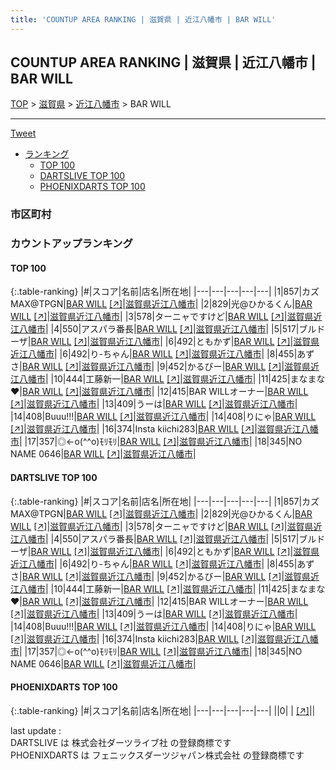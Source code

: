 ```yaml
---
title: 'COUNTUP AREA RANKING | 滋賀県 | 近江八幡市 | BAR WILL'
---
```

## COUNTUP AREA RANKING | 滋賀県 | 近江八幡市 | BAR WILL

[TOP](/darts/rank/) > [滋賀県](/darts/rank/滋賀県/) > [近江八幡市](/darts/rank/滋賀県/近江八幡市/) > BAR WILL

___

<a href="https://twitter.com/share?ref_src=twsrc%5Etfw" data-text="COUNTUP AREA RANKING | 滋賀県近江八幡市BAR WILL" class="twitter-share-button" data-hashtags="DARTSLIVE,PHOENIXDARTS,darts,ダーツ" data-show-count="false">Tweet</a>

* [ランキング](#カウントアップランキング)
    * [TOP 100](#top-100)
    * [DARTSLIVE TOP 100](#dartslive-top-100)
    * [PHOENIXDARTS TOP 100](#phoenixdarts-top-100)

### 市区町村

<ul>

</ul>

### カウントアップランキング

#### TOP 100



{:.table-ranking}
|#|スコア|名前|店名|所在地|
|---|---|---|---|---|
|1|857|<span class="rank-name-dl">カズMAX@TPGN</span>|<a href="/darts/rank/shops/dff72a6590beff2dfec1ae84bb28bd87.html">BAR WILL</a> <a href="https://search.dartslive.com/jp/shop/dff72a6590beff2dfec1ae84bb28bd87">[↗]</a>|<a href="/darts/rank/滋賀県/近江八幡市">滋賀県近江八幡市</a>|
|2|829|<span class="rank-name-dl">光@ひかるくん</span>|<a href="/darts/rank/shops/dff72a6590beff2dfec1ae84bb28bd87.html">BAR WILL</a> <a href="https://search.dartslive.com/jp/shop/dff72a6590beff2dfec1ae84bb28bd87">[↗]</a>|<a href="/darts/rank/滋賀県/近江八幡市">滋賀県近江八幡市</a>|
|3|578|<span class="rank-name-dl">ターニャですけど</span>|<a href="/darts/rank/shops/dff72a6590beff2dfec1ae84bb28bd87.html">BAR WILL</a> <a href="https://search.dartslive.com/jp/shop/dff72a6590beff2dfec1ae84bb28bd87">[↗]</a>|<a href="/darts/rank/滋賀県/近江八幡市">滋賀県近江八幡市</a>|
|4|550|<span class="rank-name-dl">アスパラ番長</span>|<a href="/darts/rank/shops/dff72a6590beff2dfec1ae84bb28bd87.html">BAR WILL</a> <a href="https://search.dartslive.com/jp/shop/dff72a6590beff2dfec1ae84bb28bd87">[↗]</a>|<a href="/darts/rank/滋賀県/近江八幡市">滋賀県近江八幡市</a>|
|5|517|<span class="rank-name-dl">ブルドーザ</span>|<a href="/darts/rank/shops/dff72a6590beff2dfec1ae84bb28bd87.html">BAR WILL</a> <a href="https://search.dartslive.com/jp/shop/dff72a6590beff2dfec1ae84bb28bd87">[↗]</a>|<a href="/darts/rank/滋賀県/近江八幡市">滋賀県近江八幡市</a>|
|6|492|<span class="rank-name-dl">ともかず</span>|<a href="/darts/rank/shops/dff72a6590beff2dfec1ae84bb28bd87.html">BAR WILL</a> <a href="https://search.dartslive.com/jp/shop/dff72a6590beff2dfec1ae84bb28bd87">[↗]</a>|<a href="/darts/rank/滋賀県/近江八幡市">滋賀県近江八幡市</a>|
|6|492|<span class="rank-name-dl">り-ちゃん</span>|<a href="/darts/rank/shops/dff72a6590beff2dfec1ae84bb28bd87.html">BAR WILL</a> <a href="https://search.dartslive.com/jp/shop/dff72a6590beff2dfec1ae84bb28bd87">[↗]</a>|<a href="/darts/rank/滋賀県/近江八幡市">滋賀県近江八幡市</a>|
|8|455|<span class="rank-name-dl">あずさ</span>|<a href="/darts/rank/shops/dff72a6590beff2dfec1ae84bb28bd87.html">BAR WILL</a> <a href="https://search.dartslive.com/jp/shop/dff72a6590beff2dfec1ae84bb28bd87">[↗]</a>|<a href="/darts/rank/滋賀県/近江八幡市">滋賀県近江八幡市</a>|
|9|452|<span class="rank-name-dl">かるびー</span>|<a href="/darts/rank/shops/dff72a6590beff2dfec1ae84bb28bd87.html">BAR WILL</a> <a href="https://search.dartslive.com/jp/shop/dff72a6590beff2dfec1ae84bb28bd87">[↗]</a>|<a href="/darts/rank/滋賀県/近江八幡市">滋賀県近江八幡市</a>|
|10|444|<span class="rank-name-dl">工藤新一</span>|<a href="/darts/rank/shops/dff72a6590beff2dfec1ae84bb28bd87.html">BAR WILL</a> <a href="https://search.dartslive.com/jp/shop/dff72a6590beff2dfec1ae84bb28bd87">[↗]</a>|<a href="/darts/rank/滋賀県/近江八幡市">滋賀県近江八幡市</a>|
|11|425|<span class="rank-name-dl">まなまな♥</span>|<a href="/darts/rank/shops/dff72a6590beff2dfec1ae84bb28bd87.html">BAR WILL</a> <a href="https://search.dartslive.com/jp/shop/dff72a6590beff2dfec1ae84bb28bd87">[↗]</a>|<a href="/darts/rank/滋賀県/近江八幡市">滋賀県近江八幡市</a>|
|12|415|<span class="rank-name-dl">BAR WILLオーナー</span>|<a href="/darts/rank/shops/dff72a6590beff2dfec1ae84bb28bd87.html">BAR WILL</a> <a href="https://search.dartslive.com/jp/shop/dff72a6590beff2dfec1ae84bb28bd87">[↗]</a>|<a href="/darts/rank/滋賀県/近江八幡市">滋賀県近江八幡市</a>|
|13|409|<span class="rank-name-dl">うーは</span>|<a href="/darts/rank/shops/dff72a6590beff2dfec1ae84bb28bd87.html">BAR WILL</a> <a href="https://search.dartslive.com/jp/shop/dff72a6590beff2dfec1ae84bb28bd87">[↗]</a>|<a href="/darts/rank/滋賀県/近江八幡市">滋賀県近江八幡市</a>|
|14|408|<span class="rank-name-dl">Buuu!!!</span>|<a href="/darts/rank/shops/dff72a6590beff2dfec1ae84bb28bd87.html">BAR WILL</a> <a href="https://search.dartslive.com/jp/shop/dff72a6590beff2dfec1ae84bb28bd87">[↗]</a>|<a href="/darts/rank/滋賀県/近江八幡市">滋賀県近江八幡市</a>|
|14|408|<span class="rank-name-dl">りにゃ</span>|<a href="/darts/rank/shops/dff72a6590beff2dfec1ae84bb28bd87.html">BAR WILL</a> <a href="https://search.dartslive.com/jp/shop/dff72a6590beff2dfec1ae84bb28bd87">[↗]</a>|<a href="/darts/rank/滋賀県/近江八幡市">滋賀県近江八幡市</a>|
|16|374|<span class="rank-name-dl">Insta kiichi283</span>|<a href="/darts/rank/shops/dff72a6590beff2dfec1ae84bb28bd87.html">BAR WILL</a> <a href="https://search.dartslive.com/jp/shop/dff72a6590beff2dfec1ae84bb28bd87">[↗]</a>|<a href="/darts/rank/滋賀県/近江八幡市">滋賀県近江八幡市</a>|
|17|357|<span class="rank-name-dl">◎←o(^^o)ﾓﾘﾓﾘ</span>|<a href="/darts/rank/shops/dff72a6590beff2dfec1ae84bb28bd87.html">BAR WILL</a> <a href="https://search.dartslive.com/jp/shop/dff72a6590beff2dfec1ae84bb28bd87">[↗]</a>|<a href="/darts/rank/滋賀県/近江八幡市">滋賀県近江八幡市</a>|
|18|345|<span class="rank-name-dl">NO NAME 0646</span>|<a href="/darts/rank/shops/dff72a6590beff2dfec1ae84bb28bd87.html">BAR WILL</a> <a href="https://search.dartslive.com/jp/shop/dff72a6590beff2dfec1ae84bb28bd87">[↗]</a>|<a href="/darts/rank/滋賀県/近江八幡市">滋賀県近江八幡市</a>|


#### DARTSLIVE TOP 100



{:.table-ranking}
|#|スコア|名前|店名|所在地|
|---|---|---|---|---|
|1|857|<span class="rank-name-dl">カズMAX@TPGN</span>|<a href="/darts/rank/shops/dff72a6590beff2dfec1ae84bb28bd87.html">BAR WILL</a> <a href="https://search.dartslive.com/jp/shop/dff72a6590beff2dfec1ae84bb28bd87">[↗]</a>|<a href="/darts/rank/滋賀県/近江八幡市">滋賀県近江八幡市</a>|
|2|829|<span class="rank-name-dl">光@ひかるくん</span>|<a href="/darts/rank/shops/dff72a6590beff2dfec1ae84bb28bd87.html">BAR WILL</a> <a href="https://search.dartslive.com/jp/shop/dff72a6590beff2dfec1ae84bb28bd87">[↗]</a>|<a href="/darts/rank/滋賀県/近江八幡市">滋賀県近江八幡市</a>|
|3|578|<span class="rank-name-dl">ターニャですけど</span>|<a href="/darts/rank/shops/dff72a6590beff2dfec1ae84bb28bd87.html">BAR WILL</a> <a href="https://search.dartslive.com/jp/shop/dff72a6590beff2dfec1ae84bb28bd87">[↗]</a>|<a href="/darts/rank/滋賀県/近江八幡市">滋賀県近江八幡市</a>|
|4|550|<span class="rank-name-dl">アスパラ番長</span>|<a href="/darts/rank/shops/dff72a6590beff2dfec1ae84bb28bd87.html">BAR WILL</a> <a href="https://search.dartslive.com/jp/shop/dff72a6590beff2dfec1ae84bb28bd87">[↗]</a>|<a href="/darts/rank/滋賀県/近江八幡市">滋賀県近江八幡市</a>|
|5|517|<span class="rank-name-dl">ブルドーザ</span>|<a href="/darts/rank/shops/dff72a6590beff2dfec1ae84bb28bd87.html">BAR WILL</a> <a href="https://search.dartslive.com/jp/shop/dff72a6590beff2dfec1ae84bb28bd87">[↗]</a>|<a href="/darts/rank/滋賀県/近江八幡市">滋賀県近江八幡市</a>|
|6|492|<span class="rank-name-dl">ともかず</span>|<a href="/darts/rank/shops/dff72a6590beff2dfec1ae84bb28bd87.html">BAR WILL</a> <a href="https://search.dartslive.com/jp/shop/dff72a6590beff2dfec1ae84bb28bd87">[↗]</a>|<a href="/darts/rank/滋賀県/近江八幡市">滋賀県近江八幡市</a>|
|6|492|<span class="rank-name-dl">り-ちゃん</span>|<a href="/darts/rank/shops/dff72a6590beff2dfec1ae84bb28bd87.html">BAR WILL</a> <a href="https://search.dartslive.com/jp/shop/dff72a6590beff2dfec1ae84bb28bd87">[↗]</a>|<a href="/darts/rank/滋賀県/近江八幡市">滋賀県近江八幡市</a>|
|8|455|<span class="rank-name-dl">あずさ</span>|<a href="/darts/rank/shops/dff72a6590beff2dfec1ae84bb28bd87.html">BAR WILL</a> <a href="https://search.dartslive.com/jp/shop/dff72a6590beff2dfec1ae84bb28bd87">[↗]</a>|<a href="/darts/rank/滋賀県/近江八幡市">滋賀県近江八幡市</a>|
|9|452|<span class="rank-name-dl">かるびー</span>|<a href="/darts/rank/shops/dff72a6590beff2dfec1ae84bb28bd87.html">BAR WILL</a> <a href="https://search.dartslive.com/jp/shop/dff72a6590beff2dfec1ae84bb28bd87">[↗]</a>|<a href="/darts/rank/滋賀県/近江八幡市">滋賀県近江八幡市</a>|
|10|444|<span class="rank-name-dl">工藤新一</span>|<a href="/darts/rank/shops/dff72a6590beff2dfec1ae84bb28bd87.html">BAR WILL</a> <a href="https://search.dartslive.com/jp/shop/dff72a6590beff2dfec1ae84bb28bd87">[↗]</a>|<a href="/darts/rank/滋賀県/近江八幡市">滋賀県近江八幡市</a>|
|11|425|<span class="rank-name-dl">まなまな♥</span>|<a href="/darts/rank/shops/dff72a6590beff2dfec1ae84bb28bd87.html">BAR WILL</a> <a href="https://search.dartslive.com/jp/shop/dff72a6590beff2dfec1ae84bb28bd87">[↗]</a>|<a href="/darts/rank/滋賀県/近江八幡市">滋賀県近江八幡市</a>|
|12|415|<span class="rank-name-dl">BAR WILLオーナー</span>|<a href="/darts/rank/shops/dff72a6590beff2dfec1ae84bb28bd87.html">BAR WILL</a> <a href="https://search.dartslive.com/jp/shop/dff72a6590beff2dfec1ae84bb28bd87">[↗]</a>|<a href="/darts/rank/滋賀県/近江八幡市">滋賀県近江八幡市</a>|
|13|409|<span class="rank-name-dl">うーは</span>|<a href="/darts/rank/shops/dff72a6590beff2dfec1ae84bb28bd87.html">BAR WILL</a> <a href="https://search.dartslive.com/jp/shop/dff72a6590beff2dfec1ae84bb28bd87">[↗]</a>|<a href="/darts/rank/滋賀県/近江八幡市">滋賀県近江八幡市</a>|
|14|408|<span class="rank-name-dl">Buuu!!!</span>|<a href="/darts/rank/shops/dff72a6590beff2dfec1ae84bb28bd87.html">BAR WILL</a> <a href="https://search.dartslive.com/jp/shop/dff72a6590beff2dfec1ae84bb28bd87">[↗]</a>|<a href="/darts/rank/滋賀県/近江八幡市">滋賀県近江八幡市</a>|
|14|408|<span class="rank-name-dl">りにゃ</span>|<a href="/darts/rank/shops/dff72a6590beff2dfec1ae84bb28bd87.html">BAR WILL</a> <a href="https://search.dartslive.com/jp/shop/dff72a6590beff2dfec1ae84bb28bd87">[↗]</a>|<a href="/darts/rank/滋賀県/近江八幡市">滋賀県近江八幡市</a>|
|16|374|<span class="rank-name-dl">Insta kiichi283</span>|<a href="/darts/rank/shops/dff72a6590beff2dfec1ae84bb28bd87.html">BAR WILL</a> <a href="https://search.dartslive.com/jp/shop/dff72a6590beff2dfec1ae84bb28bd87">[↗]</a>|<a href="/darts/rank/滋賀県/近江八幡市">滋賀県近江八幡市</a>|
|17|357|<span class="rank-name-dl">◎←o(^^o)ﾓﾘﾓﾘ</span>|<a href="/darts/rank/shops/dff72a6590beff2dfec1ae84bb28bd87.html">BAR WILL</a> <a href="https://search.dartslive.com/jp/shop/dff72a6590beff2dfec1ae84bb28bd87">[↗]</a>|<a href="/darts/rank/滋賀県/近江八幡市">滋賀県近江八幡市</a>|
|18|345|<span class="rank-name-dl">NO NAME 0646</span>|<a href="/darts/rank/shops/dff72a6590beff2dfec1ae84bb28bd87.html">BAR WILL</a> <a href="https://search.dartslive.com/jp/shop/dff72a6590beff2dfec1ae84bb28bd87">[↗]</a>|<a href="/darts/rank/滋賀県/近江八幡市">滋賀県近江八幡市</a>|


#### PHOENIXDARTS TOP 100



{:.table-ranking}
|#|スコア|名前|店名|所在地|
|---|---|---|---|---|
||0|<span class="rank-name-dl"> </span>|<a href="/darts/rank/shops/.html"></a> <a href="">[↗]</a>|<a href="/darts/rank//"></a>|


<div class="footer border-top border-gray-light mt-5 pt-3 text-right text-gray">
    last update : <span style="font-weight: italic" id="foot_last_modified"></span><br />
    DARTSLIVE は 株式会社ダーツライブ社 の登録商標です<br />
    PHOENIXDARTS は フェニックスダーツジャパン株式会社 の登録商標です<br />
</div>

<script src="https://cdnjs.cloudflare.com/ajax/libs/jquery.tablesorter/2.31.3/js/jquery.tablesorter.min.js" integrity="sha512-qzgd5cYSZcosqpzpn7zF2ZId8f/8CHmFKZ8j7mU4OUXTNRd5g+ZHBPsgKEwoqxCtdQvExE5LprwwPAgoicguNg==" crossorigin="anonymous" referrerpolicy="no-referrer"></script>
<link rel="stylesheet" href="https://cdnjs.cloudflare.com/ajax/libs/jquery.tablesorter/2.31.3/css/theme.default.min.css" integrity="sha512-wghhOJkjQX0Lh3NSWvNKeZ0ZpNn+SPVXX1Qyc9OCaogADktxrBiBdKGDoqVUOyhStvMBmJQ8ZdMHiR3wuEq8+w==" crossorigin="anonymous" referrerpolicy="no-referrer" />
<script>
$(function() {
    $(".table-ranking").tablesorter({sortList:[[0, 0]]});
    $("#foot_last_modified").text(formatDate(new Date(document.lastModified), 'yyyy-MM-dd HH:mm:ss'));
});
</script>

<script async src="https://platform.twitter.com/widgets.js" charset="utf-8"></script>